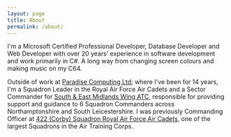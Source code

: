 ```yaml
---
layout: page
title: About
permalink: /about/
---
```


I'm a Microsoft Certified Professional Developer, Database Developer and Web Developer with over 20 years’ experience in software development and work primarily in C#.  A long way from changing screen colours and making music on my C64.

Outside of work at [Paradise Computing Ltd](https://www.paradisecomputing.co.uk/); where I've been for 14 years, I'm a Squadron Leader in the Royal Air Force Air Cadets and a Sector Commander for [South & East Midlands Wing ATC](https://semidsatc.org.uk/), responsible for providing support and guidance to 6 Squadron Commanders across Northamptonshire and South Leicestershire.  I was previously Commanding Officer at [422 (Corby) Squadron Royal Air Force Air Cadets](http://422corbyatc.co.uk/), one of the largest Squadrons in the Air Training Corps.
